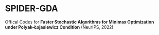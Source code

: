 # SPIDER-GDA

Offical Codes for **Faster Stochastic Algorithms for Minimax Optimization
under Polyak-Łojasiewicz Condition** (NeurIPS, 2022)

